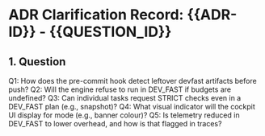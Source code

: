 # ADR Clarification Record: {{ADR-ID}} - {{QUESTION_ID}}

## 1. Question

Q1: How does the pre-commit hook detect leftover devfast artifacts before push?
Q2: Will the engine refuse to run in DEV_FAST if budgets are undefined?
Q3: Can individual tasks request STRICT checks even in a DEV_FAST plan (e.g., snapshot)?
Q4: What visual indicator will the cockpit UI display for mode (e.g., banner colour)?
Q5: Is telemetry reduced in DEV_FAST to lower overhead, and how is that flagged in traces?
